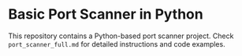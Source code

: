# Basic Port Scanner in Python

This repository contains a Python-based port scanner project. Check `port_scanner_full.md` for detailed instructions and code examples.
